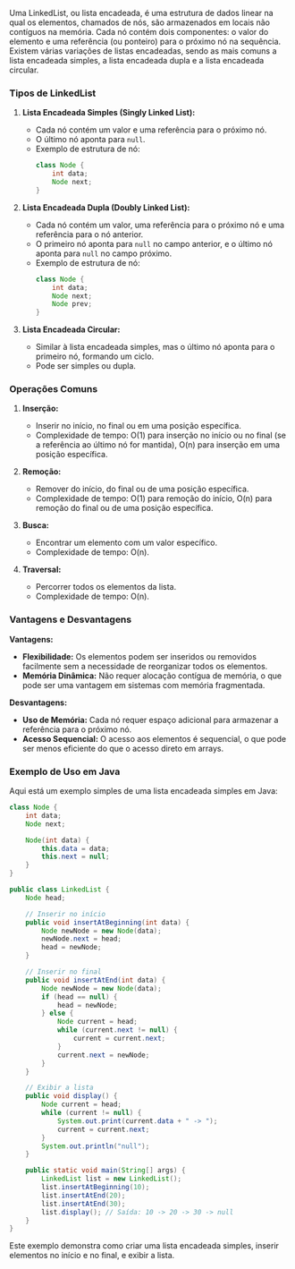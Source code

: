 Uma LinkedList, ou lista encadeada, é uma estrutura de dados linear na qual os elementos, chamados de nós, são armazenados em locais não contíguos na memória. Cada nó contém dois componentes: o valor do elemento e uma referência (ou ponteiro) para o próximo nó na sequência. Existem várias variações de listas encadeadas, sendo as mais comuns a lista encadeada simples, a lista encadeada dupla e a lista encadeada circular.

### Tipos de LinkedList

1. **Lista Encadeada Simples (Singly Linked List):**
   - Cada nó contém um valor e uma referência para o próximo nó.
   - O último nó aponta para `null`.
   - Exemplo de estrutura de nó:
     ```java
     class Node {
         int data;
         Node next;
     }
     ```

2. **Lista Encadeada Dupla (Doubly Linked List):**
   - Cada nó contém um valor, uma referência para o próximo nó e uma referência para o nó anterior.
   - O primeiro nó aponta para `null` no campo anterior, e o último nó aponta para `null` no campo próximo.
   - Exemplo de estrutura de nó:
     ```java
     class Node {
         int data;
         Node next;
         Node prev;
     }
     ```

3. **Lista Encadeada Circular:**
   - Similar à lista encadeada simples, mas o último nó aponta para o primeiro nó, formando um ciclo.
   - Pode ser simples ou dupla.

### Operações Comuns

1. **Inserção:**
   - Inserir no início, no final ou em uma posição específica.
   - Complexidade de tempo: O(1) para inserção no início ou no final (se a referência ao último nó for mantida), O(n) para inserção em uma posição específica.

2. **Remoção:**
   - Remover do início, do final ou de uma posição específica.
   - Complexidade de tempo: O(1) para remoção do início, O(n) para remoção do final ou de uma posição específica.

3. **Busca:**
   - Encontrar um elemento com um valor específico.
   - Complexidade de tempo: O(n).

4. **Traversal:**
   - Percorrer todos os elementos da lista.
   - Complexidade de tempo: O(n).

### Vantagens e Desvantagens

**Vantagens:**
- **Flexibilidade:** Os elementos podem ser inseridos ou removidos facilmente sem a necessidade de reorganizar todos os elementos.
- **Memória Dinâmica:** Não requer alocação contígua de memória, o que pode ser uma vantagem em sistemas com memória fragmentada.

**Desvantagens:**
- **Uso de Memória:** Cada nó requer espaço adicional para armazenar a referência para o próximo nó.
- **Acesso Sequencial:** O acesso aos elementos é sequencial, o que pode ser menos eficiente do que o acesso direto em arrays.

### Exemplo de Uso em Java

Aqui está um exemplo simples de uma lista encadeada simples em Java:

```java
class Node {
    int data;
    Node next;

    Node(int data) {
        this.data = data;
        this.next = null;
    }
}

public class LinkedList {
    Node head;

    // Inserir no início
    public void insertAtBeginning(int data) {
        Node newNode = new Node(data);
        newNode.next = head;
        head = newNode;
    }

    // Inserir no final
    public void insertAtEnd(int data) {
        Node newNode = new Node(data);
        if (head == null) {
            head = newNode;
        } else {
            Node current = head;
            while (current.next != null) {
                current = current.next;
            }
            current.next = newNode;
        }
    }

    // Exibir a lista
    public void display() {
        Node current = head;
        while (current != null) {
            System.out.print(current.data + " -> ");
            current = current.next;
        }
        System.out.println("null");
    }

    public static void main(String[] args) {
        LinkedList list = new LinkedList();
        list.insertAtBeginning(10);
        list.insertAtEnd(20);
        list.insertAtEnd(30);
        list.display(); // Saída: 10 -> 20 -> 30 -> null
    }
}
```

Este exemplo demonstra como criar uma lista encadeada simples, inserir elementos no início e no final, e exibir a lista.

